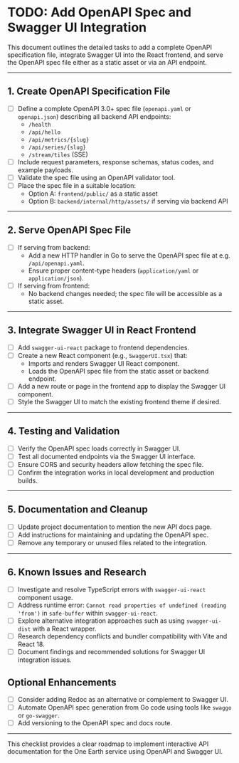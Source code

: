 # TODO: Add OpenAPI Spec and Swagger UI Integration

This document outlines the detailed tasks to add a complete OpenAPI specification file, integrate Swagger UI into the React frontend, and serve the OpenAPI spec file either as a static asset or via an API endpoint.

---

## 1. Create OpenAPI Specification File

- [ ] Define a complete OpenAPI 3.0+ spec file (`openapi.yaml` or `openapi.json`) describing all backend API endpoints:
  - `/health`
  - `/api/hello`
  - `/api/metrics/{slug}`
  - `/api/series/{slug}`
  - `/stream/tiles` (SSE)
- [ ] Include request parameters, response schemas, status codes, and example payloads.
- [ ] Validate the spec file using an OpenAPI validator tool.
- [ ] Place the spec file in a suitable location:
  - Option A: `frontend/public/` as a static asset
  - Option B: `backend/internal/http/assets/` if serving via backend API

---

## 2. Serve OpenAPI Spec File

- [ ] If serving from backend:
  - Add a new HTTP handler in Go to serve the OpenAPI spec file at e.g. `/api/openapi.yaml`.
  - Ensure proper content-type headers (`application/yaml` or `application/json`).
- [ ] If serving from frontend:
  - No backend changes needed; the spec file will be accessible as a static asset.

---

## 3. Integrate Swagger UI in React Frontend

- [ ] Add `swagger-ui-react` package to frontend dependencies.
- [ ] Create a new React component (e.g., `SwaggerUI.tsx`) that:
  - Imports and renders Swagger UI React component.
  - Loads the OpenAPI spec file from the static asset or backend endpoint.
- [ ] Add a new route or page in the frontend app to display the Swagger UI component.
- [ ] Style the Swagger UI to match the existing frontend theme if desired.

---

## 4. Testing and Validation

- [ ] Verify the OpenAPI spec loads correctly in Swagger UI.
- [ ] Test all documented endpoints via the Swagger UI interface.
- [ ] Ensure CORS and security headers allow fetching the spec file.
- [ ] Confirm the integration works in local development and production builds.

---

## 5. Documentation and Cleanup

- [ ] Update project documentation to mention the new API docs page.
- [ ] Add instructions for maintaining and updating the OpenAPI spec.
- [ ] Remove any temporary or unused files related to the integration.

---

## 6. Known Issues and Research

- [ ] Investigate and resolve TypeScript errors with `swagger-ui-react` component usage.
- [ ] Address runtime error: `Cannot read properties of undefined (reading 'from')` in `safe-buffer` within `swagger-ui-react`.
- [ ] Explore alternative integration approaches such as using `swagger-ui-dist` with a React wrapper.
- [ ] Research dependency conflicts and bundler compatibility with Vite and React 18.
- [ ] Document findings and recommended solutions for Swagger UI integration issues.

## Optional Enhancements

- [ ] Consider adding Redoc as an alternative or complement to Swagger UI.
- [ ] Automate OpenAPI spec generation from Go code using tools like `swaggo` or `go-swagger`.
- [ ] Add versioning to the OpenAPI spec and docs route.

---

This checklist provides a clear roadmap to implement interactive API documentation for the One Earth service using OpenAPI and Swagger UI.
